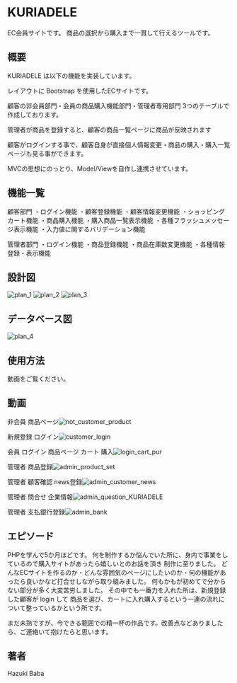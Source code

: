 # KURIADELE

EC会員サイトです。
商品の選択から購入まで一貫して行えるツールです。

## 概要

KURIADELE は以下の機能を実装しています。

レイアウトに Bootstrap を使用したECサイトです。

顧客の非会員部門・会員の商品購入機能部門・管理者専用部門 3つのテーブルで作成しております。

管理者が商品を登録すると、顧客の商品一覧ページに商品が反映されます

顧客がログインする事で、顧客自身が直接個人情報変更・商品の購入・購入一覧ページも見る事ができます。

MVCの思想にのっとり、Model/Viewを自作し連携させています。


## 機能一覧
顧客部門
・ログイン機能
・顧客登録機能
・顧客情報変更機能
・ショッピングカート機能
・商品購入機能
・購入商品一覧表示機能
・各種フラッシュメッセージ表示機能
・入力値に関するバリデーション機能

管理者部門
・ログイン機能
・商品登録機能
・商品在庫数変更機能
・各種情報登録・表示機能

                
## 設計図
![plan_1](https://user-images.githubusercontent.com/70011422/117910982-e99e0880-b317-11eb-9658-24e1a8e3c630.jpg)
![plan_2](https://user-images.githubusercontent.com/70011422/117911056-0afef480-b318-11eb-8443-a0f958506c04.jpg)
![plan_3](https://user-images.githubusercontent.com/70011422/117911081-181be380-b318-11eb-9577-349d27df1a5d.jpg)

## データベース図
![plan_4](https://user-images.githubusercontent.com/70011422/117911107-2407a580-b318-11eb-8cfb-8f466eb15d54.jpg)

## 使用方法
動画をご覧ください。

## 動画

非会員 商品ページ![not_customer_product](https://user-images.githubusercontent.com/70011422/118083596-2b06e480-b3fa-11eb-98a5-60676d89cfb7.gif)


新規登録 ログイン![customer_login](https://user-images.githubusercontent.com/70011422/118083786-8507aa00-b3fa-11eb-936c-5b3963b0ee41.gif)


会員 ログイン 商品ページ カート 購入![login_cart_pur](https://user-images.githubusercontent.com/70011422/118083762-715c4380-b3fa-11eb-94d5-6622864284ca.gif)


管理者 商品登録![admin_product_set](https://user-images.githubusercontent.com/70011422/118083898-aff1fe00-b3fa-11eb-9534-4f808775a2c3.gif)


管理者 顧客確認 news登録![admin_customer_news](https://user-images.githubusercontent.com/70011422/118083996-de6fd900-b3fa-11eb-9737-206d9b0b7a23.gif)


管理者 問合せ 企業情報![admin_question_KURIADELE](https://user-images.githubusercontent.com/70011422/118083940-c5672800-b3fa-11eb-96f7-3e489dde17bd.gif)


管理者 支払銀行登録![admin_bank](https://user-images.githubusercontent.com/70011422/118084700-1cb9c800-b3fc-11eb-8657-c5f011e4ee0e.gif)

## エピソード

PHPを学んで5か月ほどです。
何を制作するか悩んでいた所に、身内で事業をしているので購入サイトがあったら嬉しいとのお話を頂き
制作に至りました。
どんなECサイトを作るのか・どんな雰囲気のページにしたいのか・何の機能があったら良いかなど打合せしながら取り組みました。
何もかもが初めてで分からない部分が多く大変苦労しました。
その中でも一番力を入れた所は、新規登録した顧客が login して
商品を選び、カートに入れ購入するという一連の流れについて整っているかという所です。

まだ未熟ですが、今できる範囲での精一杯の作品です。改善点などありましたら、ご連絡いて抱けたらと思います。

## 著者

Hazuki Baba
